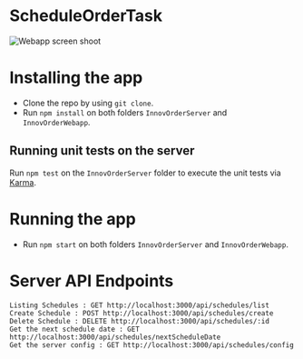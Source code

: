 # ScheduleOrderTask
![Webapp screen shoot](https://ibb.co/kBZM1n)
# Installing the app

* Clone the repo by using ```git clone```.
* Run ```npm install``` on both folders `InnovOrderServer` and `InnovOrderWebapp`.

## Running unit tests on the server

Run `npm test` on the `InnovOrderServer` folder to execute the unit tests via [Karma](https://karma-runner.github.io).

# Running the app

* Run ```npm start``` on both folders `InnovOrderServer` and `InnovOrderWebapp`.

# Server API Endpoints

```
Listing Schedules : GET http://localhost:3000/api/schedules/list
Create Schedule : POST http://localhost:3000/api/schedules/create
Delete Schedule : DELETE http://localhost:3000/api/schedules/:id
Get the next schedule date : GET http://localhost:3000/api/schedules/nextScheduleDate
Get the server config : GET http://localhost:3000/api/schedules/config
```
